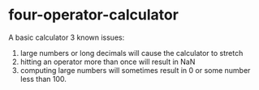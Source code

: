# four-operator-calculator
A basic calculator
3 known issues:
1.  large numbers or long decimals will cause the calculator to stretch
2.  hitting an operator more than once will result in NaN
3.  computing large numbers will sometimes result in 0 or some number less than 100.
